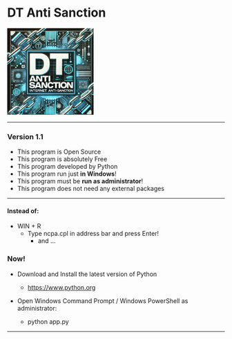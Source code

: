 # DT Anti Sanction

[<img src="./DT_Anti_Sanction.webp" width="200"/>](DT_Anti_Sanction.webp)

---

### Version 1.1

- This program is Open Source
- This program is absolutely Free
- This program developed by Python
- This program run just **in Windows**!
- This program must be **run as administrator**!
- This program does not need any external packages

---

#### Instead of:

-  WIN + R
    - Type ncpa.cpl in address bar and press Enter!
        - and ...

### Now!

- Download and Install the latest version of Python
    - https://www.python.org
    
- Open Windows Command Prompt / Windows PowerShell as administrator:
    - python app.py

---
